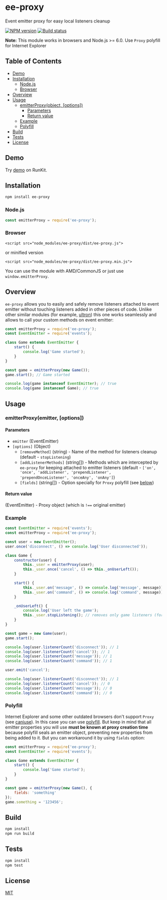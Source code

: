 # ee-proxy

Event emitter proxy for easy local listeners cleanup

[![NPM version](https://img.shields.io/npm/v/ee-proxy.svg)](https://npmjs.org/package/ee-proxy)
[![Build status](https://img.shields.io/travis/Jokero/ee-proxy.svg)](https://travis-ci.org/Jokero/ee-proxy)

**Note:** This module works in browsers and Node.js >= 6.0. Use `Proxy` polyfill for Internet Explorer

## Table of Contents

- [Demo](#demo)
- [Installation](#installation)
  - [Node.js](#nodejs)
  - [Browser](#browser)
- [Overview](#overview)
- [Usage](#usage)
  - [emitterProxy(object, [options])](#emitterProxy-object-options)
    - [Parameters](#parameters)
    - [Return value](#return-value)
  - [Example](#example)
  - [Polyfill](#polyfill)
- [Build](#build)
- [Tests](#tests)
- [License](#license)

## Demo

Try [demo](https://runkit.com/npm/ee-proxy) on RunKit.

## Installation

```sh
npm install ee-proxy
```

### Node.js
```js
const emitterProxy = require('ee-proxy');
```

### Browser
```
<script src="node_modules/ee-proxy/dist/ee-proxy.js">
```
or minified version
```
<script src="node_modules/ee-proxy/dist/ee-proxy.min.js">
```

You can use the module with AMD/CommonJS or just use `window.emitterProxy`.

## Overview

`ee-proxy` allows you to easily and safely remove listeners attached to event emitter without touching listeners added in other pieces of code.
Unlike other similar modules (for example, [ultron](https://www.npmjs.com/package/ultron)) this one works seamlessly and allows to call your custom methods on event emitter:

```js
const emitterProxy = require('ee-proxy');
const EventEmitter = require('events');

class Game extends EventEmitter {
    start() {
        console.log('Game started');
    }
}

const game = emitterProxy(new Game());
game.start(); // Game started

console.log(game instanceof EventEmitter); // true
console.log(game instanceof Game); // true
```

## Usage

### emitterProxy(emitter, [options])

#### Parameters

- `emitter` (EventEmitter)
- `[options]` (Object)
    - `[removeMethod]` (string) - Name of the method for listeners cleanup (default - `stopListening`)
    - `[addListenerMethods]` (string[]) - Methods which are intercepted by `ee-proxy` for keeping attached to emitter listeners (default - `['on', 'once', 'addListener', 'prependListener', 'prependOnceListener', 'onceAny', 'onAny']`)
    - `[fields]` (string[]) - Option specially for `Proxy` polyfill (see [below](#polyfill))

#### Return value

(EventEmitter) - Proxy object (which is `!==` original emitter)

### Example

```js
const EventEmitter = require('events');
const emitterProxy = require('ee-proxy');

const user = new EventEmitter();
user.once('disconnect', () => console.log('User disconnected'));

class Game {
    constructor(user) {
        this._user = emitterProxy(user);
        this._user.once('cancel', () => this._onUserLeft());
    }

    start() {
        this._user.on('message', () => console.log('message', message));
        this._user.on('command', () => console.log('command', message));
    }

    _onUserLeft() {
        console.log('User left the game');
        this._user.stopListening(); // removes only game listeners (for "message" and "command" events)
    }
}

const game = new Game(user);
game.start();

console.log(user.listenerCount('disconnect')); // 1
console.log(user.listenerCount('cancel')); // 1
console.log(user.listenerCount('message')); // 1
console.log(user.listenerCount('command')); // 1

user.emit('cancel');

console.log(user.listenerCount('disconnect')); // 1
console.log(user.listenerCount('cancel')); // 0
console.log(user.listenerCount('message')); // 0
console.log(user.listenerCount('command')); // 0
```

### Polyfill

Internet Explorer and some other outdated browsers don't support `Proxy` (see [caniuse](https://caniuse.com/#search=proxy)). In this case you can use [polyfill](https://github.com/GoogleChrome/proxy-polyfill).
But keep in mind that all emitter properties you will use **must be known at proxy creation time** because polyfill seals an emitter object, preventing new properties from being added to it. But you can workaround it by using `fields` option:

```js
const emitterProxy = require('ee-proxy');
const EventEmitter = require('events');

class Game extends EventEmitter {
    start() {
        console.log('Game started');
    }
}

const game = emitterProxy(new Game(), {
    fields: 'something'
});
game.something = '123456';
```

## Build

```sh
npm install
npm run build
```

## Tests

```sh
npm install
npm test
```

## License

[MIT](LICENSE)